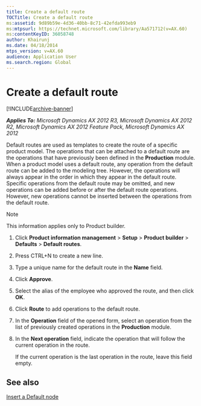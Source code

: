 ```yaml
---
title: Create a default route
TOCTitle: Create a default route
ms:assetid: 9d89b59e-4d36-40bb-8c71-42efda993eb9
ms:mtpsurl: https://technet.microsoft.com/library/Aa571712(v=AX.60)
ms:contentKeyID: 36058748
author: Khairunj
ms.date: 04/18/2014
mtps_version: v=AX.60
audience: Application User
ms.search.region: Global
---
```


# Create a default route 


[!INCLUDE[archive-banner](includes/archive-banner.md)]


_**Applies To:** Microsoft Dynamics AX 2012 R3, Microsoft Dynamics AX 2012 R2, Microsoft Dynamics AX 2012 Feature Pack, Microsoft Dynamics AX 2012_

Default routes are used as templates to create the route of a specific product model. The operations that can be attached to a default route are the operations that have previously been defined in the **Production** module. When a product model uses a default route, any operation from the default route can be added to the modeling tree. However, the operations will always appear in the order in which they appear in the default route. Specific operations from the default route may be omitted, and new operations can be added before or after the default route operations. However, new operations cannot be inserted between the operations from the default route.


> [!NOTE]
> <P>This information applies only to Product builder.</P>



1.  Click **Product information management** \> **Setup** \> **Product builder** \> **Defaults** \> **Default routes**.

2.  Press CTRL+N to create a new line.

3.  Type a unique name for the default route in the **Name** field.

4.  Click **Approve**.

5.  Select the alias of the employee who approved the route, and then click **OK**.

6.  Click **Route** to add operations to the default route.

7.  In the **Operation** field of the opened form, select an operation from the list of previously created operations in the **Production** module.

8.  In the **Next operation** field, indicate the operation that will follow the current operation in the route.
    
    If the current operation is the last operation in the route, leave this field empty.

## See also

[Insert a Default node](insert-a-default-node.md)

  


